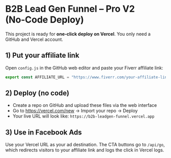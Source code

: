 # B2B Lead Gen Funnel – Pro V2 (No‑Code Deploy)

This project is ready for **one‑click deploy on Vercel**. You only need a GitHub and Vercel account.

## 1) Put your affiliate link
Open `config.js` in the GitHub web editor and paste your Fiverr affiliate link:
```js
export const AFFILIATE_URL = "https://www.fiverr.com/your-affiliate-link";
```

## 2) Deploy (no code)
- Create a repo on GitHub and upload these files via the web interface
- Go to https://vercel.com/new → Import your repo → Deploy
- Your live URL will look like: `https://b2b-leadgen-funnel.vercel.app`

## 3) Use in Facebook Ads
Use your Vercel URL as your ad destination. The CTA buttons go to `/api/go`, which redirects visitors to your affiliate link and logs the click in Vercel logs.
